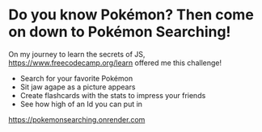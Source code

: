 # Do you know Pokémon? Then come on down to Pokémon Searching!

On my journey to learn the secrets of JS, https://www.freecodecamp.org/learn offered me this challenge!

* Search for your favorite Pokémon
* Sit jaw agape as a picture appears
* Create flashcards with the stats to impress your friends
* See how high of an Id you can put in

https://pokemonsearching.onrender.com
